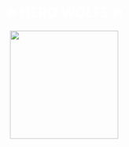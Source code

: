 <!DOCTYPE html>
<html lang="en">
<head>
  <meta charset="UTF-8">
  <title>HERO WOLFS Team</title>
  <style>
    body {
      margin: 0;
      font-family: 'Segoe UI', sans-serif;
      background: url('https://images.unsplash.com/photo-1542219550-37153d387c67?auto=format&fit=crop&w=1920&q=80') no-repeat center center fixed;
      background-size: cover;
      color: white;
      text-align: center;
      padding: 2rem;
    }

    h1 {
      font-size: 3rem;
      text-shadow: 2px 2px 8px #ff4e00;
    }

    #logo {
      width: 220px;
      cursor: pointer;
      transition: transform 0.3s ease;
      margin-bottom: 1rem;
    }

    #logo:hover {
      transform: scale(1.1);
      animation: firePulse 1.5s infinite ease-in-out;
    }

    @keyframes firePulse {
      0% { filter: drop-shadow(0 0 10px orange); }
      50% { filter: drop-shadow(0 0 20px red); }
      100% { filter: drop-shadow(0 0 10px orange); }
    }

    .player-cards {
      display: flex;
      flex-wrap: wrap;
      justify-content: center;
      gap: 1rem;
      margin-top: 1rem;
    }

    .player-card {
      background: rgba(0, 0, 0, 0.6);
      border: 2px solid #ff9f1c;
      border-radius: 12px;
      padding: 1rem;
      width: 200px;
      cursor: pointer;
      transition: transform 0.2s;
    }

    .player-card:hover {
      transform: scale(1.05);
    }

    .player-info {
      display: none;
      margin-top: 0.5rem;
      font-size: 0.9rem;
      color: #ffd8a8;
    }

    #team-info {
      display: none;
      margin-top: 2rem;
      padding: 1rem;
      background: rgba(0, 0, 0, 0.7);
      border-radius: 12px;
    }

    .discord-btn {
      display: inline-block;
      padding: 12px 24px;
      margin-top: 10px;
      background: linear-gradient(45deg, #ff4e00, #ff9f1c);
      color: #fff;
      font-weight: bold;
      text-decoration: none;
      border-radius: 12px;
      box-shadow: 0 0 12px #ff4e00aa;
      transition: transform 0.3s, box-shadow 0.3s;
      animation: glowPulse 1.5s infinite ease-in-out;
    }

    .discord-btn:hover {
      transform: scale(1.05);
      box-shadow: 0 0 20px #ff9f1cdd;
    }

    @keyframes glowPulse {
      0%   { box-shadow: 0 0 10px #ff4e00aa; }
      50%  { box-shadow: 0 0 20px #ff9f1cdd; }
      100% { box-shadow: 0 0 10px #ff4e00aa; }
    }
  </style>
</head>
<body>

  <h1>🔥 HERO WOLFS 🔥</h1>
  <img id="logo" src="logo.png" alt="Team Logo" onclick="toggleTeamInfo()">

  <div id="team-info">
    <h2>About Us</h2>
    <p>We are a newly made team (HERO WOLFS). Founder SILWER WOLF made the team at 2025.03.04.</p>
    <p><strong>📱 Where you can contact us:</strong></p>
    <a href="https://discord.gg/4UXmkYtC" target="_blank" class="discord-btn">🔥 Join Our Discord 🔥</a>

    <h3>🔥 Team Roster</h3>
    <div class="player-cards">
      <div class="player-card" onclick="toggleDetails(this)">
        🔥 <strong>Doxiest</strong><br>In-Game Leader
        <div class="player-info">Strategic mastermind, clutch caller, and team captain. Leads with experience and fire.</div>
      </div>
      <div class="player-card" onclick="toggleDetails(this)">
        💥 <strong>donk666</strong><br>Entry Fragger
        <div class="player-info">Fearless frontliner known for explosive plays and first bloods. Breaks through every defense.</div>
      </div>
      <div class="player-card" onclick="toggleDetails(this)">
        🎯 <strong>SILWER WOLF</strong><br>AWPer
        <div class="player-info">Sharp-eyed sniper who never misses a flick. Controls the map with deadly precision.</div>
      </div>
      <div class="player-card" onclick="toggleDetails(this)">
        🛡️ <strong>mearxz</strong><br>Support
        <div class="player-info">Reliable backbone of the team. Sets up plays, throws perfect nades, and covers every angle.</div>
      </div>
      <div class="player-card" onclick="toggleDetails(this)">
        🧠 <strong>Nex1k</strong><br>Lurker
        <div class="player-info">Master of the shadows. Sneaks behind lines, gathers intel, and outsmarts the enemy.</div>
      </div>
    </div>

    <h3 style="margin-top: 2rem;">🏆 Achievements</h3>
    <p style="animation: glowPulse 2s infinite; font-style: italic;">Nothing for now... 🔥 <em>Coming Soon</em>!</p>
  </div>

  <script>
    function toggleTeamInfo() {
      const info = document.getElementById('team-info');
      info.style.display = (info.style.display === 'none' || info.style.display === '') ? 'block' : 'none';
    }

    function toggleDetails(card) {
      const info = card.querySelector('.player-info');
      info.style.display = (info.style.display === 'none' || info.style.display === '') ? 'block' : 'none';
    }
  </script>

</body>
</html>
